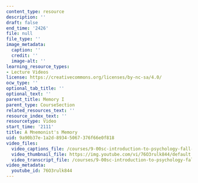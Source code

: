 ```yaml
---
content_type: resource
description: ''
draft: false
end_time: '2426'
file: null
file_type: ''
image_metadata:
  caption: ''
  credit: ''
  image-alt: ''
learning_resource_types:
- Lecture Videos
license: https://creativecommons.org/licenses/by-nc-sa/4.0/
ocw_type: ''
optional_tab_title: ''
optional_text: ''
parent_title: Memory I
parent_type: CourseSection
related_resources_text: ''
resource_index_text: ''
resourcetype: Video
start_time: '2111'
title: A Mnemonist's Memory
uid: 9a90b37e-1a2d-8934-5067-376f66e0f818
video_files:
  video_captions_file: /courses/9-00sc-introduction-to-psychology-fall-2011/d3669bae06205b2e8264584be1aff1bd_76O3rulk844.vtt
  video_thumbnail_file: https://img.youtube.com/vi/76O3rulk844/default.jpg
  video_transcript_file: /courses/9-00sc-introduction-to-psychology-fall-2011/2fa4bf2a97af1a237897b2ebfaa998a4_76O3rulk844.pdf
video_metadata:
  youtube_id: 76O3rulk844
---
```

